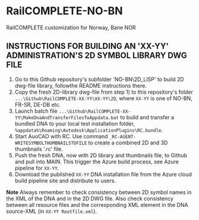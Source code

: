 # RailCOMPLETE-NO-BN
RailCOMPLETE customization for Norway, Bane NOR

## INSTRUCTIONS FOR BUILDING AN 'XX-YY' ADMINISTRATION'S 2D SYMBOL LIBRARY DWG FILE

1. Go to this Github repository's subfolder 'NO-BN\2D\_LISP' to build 2D dwg-file library, followthe README instructions there.
2. Copy the fresh 2D-library dwg-file from step 1) to this repository's folder `...\Github\RailCOMPLETE-XX-YY\XX-YY\2D`, where `XX-YY` is one of NO-BN, FR-SR, DE-DB etc.
3. Launch batch file `...\Github\RailCOMPLETE-XX-YY\MakeDnaAndTransferFilesToAppdata.bat` to build and transfer a bundled DNA to your local test installation folder, `%appdata%\Roaming\Autodesk\ApplicationPlugins\RC.bundle`.
4. Start AuoCAD with RC. Use command `_RC-AGENT-WRITESYMBOLTHUMBNAILSTOFILE` to create a combined 2D and 3D thumbnails '.rc' file.
5. Push the fresh DNA, now with 2D library and thumbnails file, to Github and pull into MAIN. This trigger the Azure build process, see Azure pipeline for `XX-YY`.
6. Download the published `XX-YY` DNA installation file from the Azure cloud build pipeline site and distribute to users.

**Note** Always remember to check consistency between 2D symbol names in the XML of the DNA and in the 2D DWG file. Also check consistency between all resource files and the corresponding XML element in the DNA source-XML (in `XX-YY Rootfile.xml`).
